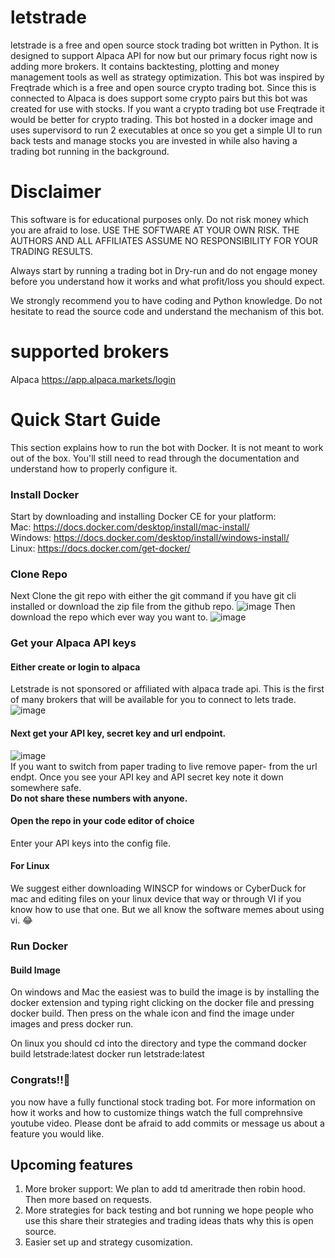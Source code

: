 # letstrade
letstrade is a free and open source stock trading bot written in Python. It is designed to support Alpaca API for now but our primary focus right now is adding more brokers. It contains backtesting, plotting and money management tools as well as strategy optimization.
This bot was inspired by Freqtrade which is a free and open source crypto trading bot.
Since this is connected to Alpaca is does support some crypto pairs but this bot was created for use with stocks. If you want a crypto trading bot use Freqtrade it would be better for crypto trading.
This bot hosted in a docker image and uses supervisord to run 2 executables at once so you get a simple UI to run back tests and manage stocks you are invested in while also having a trading bot running in the background. 
# **Disclaimer**
This software is for educational purposes only. Do not risk money which you are afraid to lose. USE THE SOFTWARE AT YOUR OWN RISK. THE AUTHORS AND ALL AFFILIATES ASSUME NO RESPONSIBILITY FOR YOUR TRADING RESULTS.

Always start by running a trading bot in Dry-run and do not engage money before you understand how it works and what profit/loss you should expect.

We strongly recommend you to have coding and Python knowledge. Do not hesitate to read the source code and understand the mechanism of this bot.

# supported brokers
Alpaca  https://app.alpaca.markets/login

# Quick Start Guide 
This section explains how to run the bot with Docker. It is not meant to work out of the box. You'll still need to read through the documentation and understand how to properly configure it.
### Install Docker ###
Start by downloading and installing Docker CE for your platform: <br>
Mac: https://docs.docker.com/desktop/install/mac-install/ <br>
Windows: https://docs.docker.com/desktop/install/windows-install/ <br>
Linux: https://docs.docker.com/get-docker/ <br>

### Clone Repo ###
Next Clone the git repo with either the git command if you have git cli installed or download the zip file from the github repo.
![image](https://user-images.githubusercontent.com/115838844/195992231-e347f91d-017d-4cba-ace0-817e64f0bde3.png)
Then download the repo which ever way you want to.
![image](https://user-images.githubusercontent.com/115838844/195992267-bf067a84-b32e-44ab-98e5-b8ce6fc8733e.png)

### Get your Alpaca API keys ###
#### Either create or login to alpaca ####
Letstrade is not sponsored or affiliated with alpaca trade api. This is the first of many brokers that will be available for you to connect to lets trade. <br>
![image](https://user-images.githubusercontent.com/115838844/195992872-ac947f67-c008-4062-9f1d-24cd489f3c7a.png)
#### Next get your API key, secret key and url endpoint.
![image](https://user-images.githubusercontent.com/115838844/195993478-a5e0e9ad-13dc-4d90-87af-fd54984928f9.png) <br>
If you want to switch from paper trading to live remove paper- from the url endpt. 
Once you see your API key and API secret key note it down somewhere safe. <br>
**Do not share these numbers with anyone.**
#### Open the repo in your code editor of choice ####
Enter your API keys into the config file. 
#### For Linux ####
We suggest either downloading WINSCP for windows or CyberDuck for mac and editing files on your linux device that way or through VI if you know how to use that one. 
But we all know the software memes about using vi. 😂

### Run Docker ###
#### Build Image ####
On windows and Mac the easiest was to build the image is by installing the docker extension and typing right clicking on the docker file and pressing docker build. 
Then press on the whale icon and find the image under images and press docker run. 

On linux you should cd into the directory and type the command 
docker build letstrade:latest 
docker run letstrade:latest

### Congrats!!🎈 
you now have a fully functional stock trading bot. 
For more information on how it works and how to customize things watch the full comprehnsive youtube video. 
Please dont be afraid to add commits or message us about a feature you would like. 

## Upcoming features 
1. More broker support: We plan to add td ameritrade then robin hood. Then more based on requests. 
2. More strategies for back testing and bot running we hope people who use this share their strategies and trading ideas thats why this is open source. 
3. Easier set up and strategy cusomization.  




